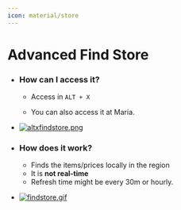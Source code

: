 ```yaml
---
icon: material/store
---
```


# Advanced Find Store

<div class="grid cards" markdown>

- ### How can I access it?

    - Access in `ALT + X` 
    
    - You can also access it at Maria.

- [![altxfindstore.png](https://i.postimg.cc/RFRjSPhZ/altxfindstore.png)](https://postimg.cc/zbydpFTs)

- ### How does it work?

    - Finds the items/prices locally in the region
    - It is **not real-time**
    - Refresh time might be every 30m or hourly.

- [![findstore.gif](https://i.postimg.cc/9MHK26B9/findstore.gif)](https://postimg.cc/Z9jVFD2Y)

</div>